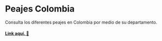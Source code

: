 # Peajes Colombia

Consulta los diferentes peajes en Colombia por medio de su departamento.
#### [Link aquí. 🚀](https://eibeel.github.io/Mapa-dinamico-de-peajes-en-Colombia/)
